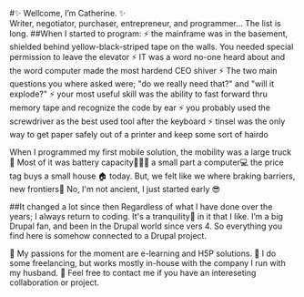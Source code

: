 #✨ Wellcome, I’m Catherine. ✨<br>
Writer, negotiator, purchaser, entrepreneur, and programmer… The list is long. 
##When I started to program:
⚡ the mainframe was in the basement, shielded behind yellow-black-striped tape on the walls. You needed special permission to leave the elevator
⚡ IT was a word no-one heard about and the word computer made the most hardend CEO shiver
⚡ The two main questions you where asked were; "do we really need that?" and "will it explode?"
⚡ your most useful skill was the ability to fast forward thru memory tape and recognize the code by ear
⚡ you probably used the screwdriver as the best used tool after the keyboard
⚡ tinsel was the only way to get paper safely out of a printer and keep some sort of hairdo 

When I programmed my first mobile solution, the mobility was a large truck 🚚 Most of it was battery capacity🔋🔋🔋 a small part a computer💻 the price tag buys a small house 🏠 today. But, we felt like we where braking barriers, new frontiers🚀
No, I'm not ancient, I just started early 😎

##It changed a lot since then
Regardless of what I have done over the years; I always return to coding. It's a tranquility🙏 in it that I like.
I’m a big Drupal fan, and been in the Drupal world since vers 4. So everything you find here is somehow connected to a Drupal project.

📗 My passions for the moment are e-learning and H5P solutions. 
📗 I do some freelancing, but works mostly in-house with the company I run with my husband.
📗 Feel free to contact me if you have an intereseting collaboration or project.
